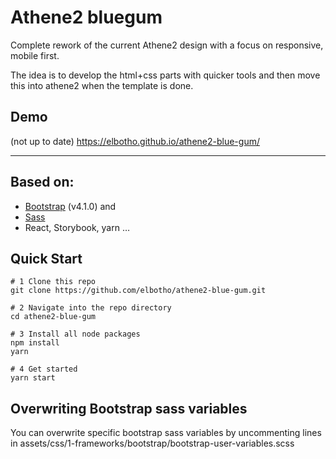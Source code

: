 # Athene2 bluegum

Complete rework of the current Athene2 design with a focus on responsive, mobile first.

The idea is to develop the html+css parts with quicker tools and then move this into athene2 when the template is done.

## Demo

(not up to date)
https://elbotho.github.io/athene2-blue-gum/

----

## Based on:

* [Bootstrap](https://getbootstrap.com/) (v4.1.0) and 
* [Sass](http://sass-lang.com/)
* React, Storybook, yarn …


## Quick Start
```
# 1 Clone this repo
git clone https://github.com/elbotho/athene2-blue-gum.git

# 2 Navigate into the repo directory
cd athene2-blue-gum

# 3 Install all node packages
npm install
yarn

# 4 Get started
yarn start
```


## Overwriting Bootstrap sass variables
You can overwrite specific bootstrap sass variables by uncommenting lines in assets/css/1-frameworks/bootstrap/bootstrap-user-variables.scss